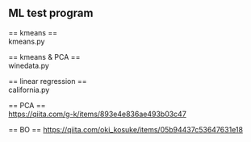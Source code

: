 ## ML test program ##  
== kmeans ==  
kmeans.py

== kmeans & PCA ==  
winedata.py

== linear regression ==   
california.py

== PCA ==  
https://qiita.com/g-k/items/893e4e836ae493b03c47

== BO ==
https://qiita.com/oki_kosuke/items/05b94437c53647631e18
